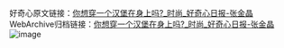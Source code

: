 好奇心原文链接：[你想穿一个汉堡在身上吗?_时尚_好奇心日报-张金晶](https://www.qdaily.com/articles/8849.html)
WebArchive归档链接：[你想穿一个汉堡在身上吗?_时尚_好奇心日报-张金晶](http://web.archive.org/web/20190623153553/https://www.qdaily.com/articles/8849.html)
![image](http://ww3.sinaimg.cn/large/007d5XDply1g3vdyii4aqj30u02re7wh)